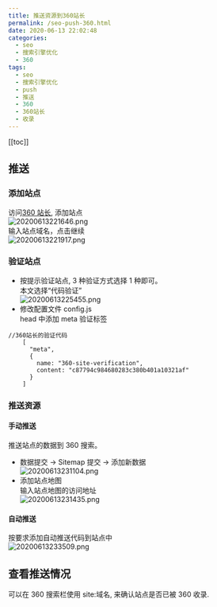 ```yaml
---
title: 推送资源到360站长
permalink: /seo-push-360.html
date: 2020-06-13 22:02:48
categories:
  - seo
  - 搜索引擎优化
  - 360
tags:
  - seo
  - 搜索引擎优化
  - push
  - 推送
  - 360
  - 360站长
  - 收录
---
```


[[toc]]

## 推送

### 添加站点

访问[360 站长](http://zhanzhang.so.com), 添加站点  
![20200613221646.png](https://cdn.jsdelivr.net/gh/wangshibiaoFlytiger/blog_picBed1/images/20200613221646.png)  
输入站点域名，点击继续  
![20200613221917.png](https://cdn.jsdelivr.net/gh/wangshibiaoFlytiger/blog_picBed1/images/20200613221917.png)

### 验证站点

- 按提示验证站点, 3 种验证方式选择 1 种即可。  
  本文选择“代码验证”  
  ![20200613225455.png](https://cdn.jsdelivr.net/gh/wangshibiaoFlytiger/blog_picBed1/images/20200613225455.png)
- 修改配置文件 config.js  
  head 中添加 meta 验证标签

```
//360站长的验证代码
    [
      "meta",
      {
        name: "360-site-verification",
        content: "c87794c984680283c380b401a10321af"
      }
    ]
```

### 推送资源

#### 手动推送

推送站点的数据到 360 搜索。

- 数据提交 -> Sitemap 提交 -> 添加新数据  
  ![20200613231104.png](https://cdn.jsdelivr.net/gh/wangshibiaoFlytiger/blog_picBed1/images/20200613231104.png)
- 添加站点地图  
  输入站点地图的访问地址  
  ![20200613231435.png](https://cdn.jsdelivr.net/gh/wangshibiaoFlytiger/blog_picBed1/images/20200613231435.png)

#### 自动推送

按要求添加自动推送代码到站点中  
![20200613233509.png](https://cdn.jsdelivr.net/gh/wangshibiaoFlytiger/blog_picBed1/images/20200613233509.png)

## 查看推送情况

可以在 360 搜索栏使用 site:域名, 来确认站点是否已被 360 收录.
